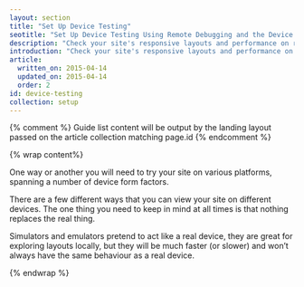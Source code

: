 ```yaml
---
layout: section
title: "Set Up Device Testing"
seotitle: "Set Up Device Testing Using Remote Debugging and the Device Emulator"
description: "Check your site's responsive layouts and performance on real and virtual devices."
introduction: "Check your site's responsive layouts and performance on real and virtual devices."
article:
  written_on: 2015-04-14
  updated_on: 2015-04-14
  order: 2
id: device-testing
collection: setup
---
```


{% comment %}
Guide list content will be output by the landing layout passed on the article collection matching page.id
{% endcomment %}

{% wrap content%}

One way or another you will need to try your site on various platforms,
spanning a number of device form factors.

There are a few different ways that you can view your site on different devices.
The one thing you need to keep in mind at all times is that nothing replaces
the real thing.

Simulators and emulators pretend to act like a real device, they are great for
exploring layouts locally, but they will be much faster (or slower) and won’t
always have the same behaviour as a real device.

{% endwrap %}
